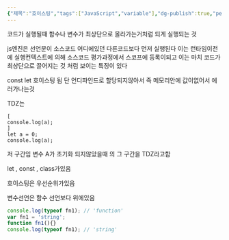 ```yaml
---
{"제목":"호이스팅","tags":["JavaScript","variable"],"dg-publish":true,"permalink":"/공부/JavaScript/호이스팅/","dgPassFrontmatter":true,"updated":"2025-04-29T16:23:36.346+09:00"}
---
```



코드가 실행될때 함수나 변수가 최상단으로 올라가는거처럼 되게 실행되는 것

js엔진은 선언문이 소스코드 어디에있던 다른코드보다 먼저 실행된다 이는 런타임이전에 실행컨텍스트에 의해 소스코드 평가과정에서 스코프에 등록이되고 이는 마치 코드가 최상단으로 끌어지는 것 처럼 보이는 특징이 있다

const let 호이스팅 됨
단 언디파인드로 할당되지않아서 즉 메모리안에 값이없어서 에러가나는것

TDZ는 

```JS
[
console.log(a);
]
let a = 0;
console.log(a);
```

저 구간임 변수 A가 초기화 되지않았을때 의 그 구간을 TDZ라고함

let , const , class가있음


호이스팅은 우선순위가있음

변수선언은 함수 선언보다 위에있음 

```js
console.log(typeof fn1); // 'function'
var fn1 = 'string';
function fn1(){}
console.log(typeof fn1); // 'string'
```

